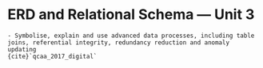 # ERD and Relational Schema &mdash; Unit 3

```{admonition} Unit 3 subject matter covered:
- Symbolise, explain and use advanced data processes, including table joins, referential integrity, redundancy reduction and anomaly updating
{cite}`qcaa_2017_digital`
```